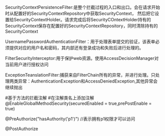 SecurityContextPersistenceFilter:是整个拦截过程的入口和出口。会在请求开始时从配置好的SecurityContextRepository中获取SecurityContext，
然后把它设置给SecurityContextHolder。请求完成后将SecurityCOntextHolder持有的SecurityContext保存在配置好的SecurityContextRepository，同时清除持有的SecurityContext

UsernamePasswordAuthenticationFilter：用于处理表单提交的验证，该表单必须提供对应的用户名和密码，其内部还有登录成功和失败后进行处理的。

FilterSecurityInterceptor:用于保护web资源。使用AccessDecisionManager对当前用户进行授权访问

ExceptionTeanslationFilter:捕获来自FilterChain所有的异常，并进行处理。只处理两类异常：AuthenticationException和AccessDeniedException,其他异常会继续抛出

#基于方法的拦截注解
#在注解类名上添加注解
@EnableGlobalMethodSecurity(securedEnabled = true,prePostEnable = true)

@PreAuthorize("hasAuthority('p1')") //表示拥有p1权限才可以访问

@PostAuthorize